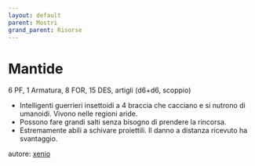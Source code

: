 ```yaml
---
layout: default
parent: Mostri
grand_parent: Risorse
---
```


# Mantide
6 PF, 1 Armatura, 8 FOR, 15 DES, artigli (d6+d6, scoppio)
- Intelligenti guerrieri insettoidi a 4 braccia che cacciano e si nutrono di umanoidi. Vivono nelle regioni aride.
- Possono fare grandi salti senza bisogno di prendere la rincorsa.
- Estremamente abili a schivare proiettili. Il danno a distanza ricevuto ha svantaggio.

autore: [xenio](https://xenioinabottle.blogspot.com)
